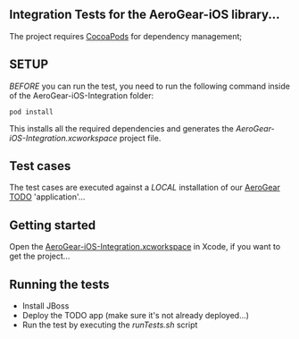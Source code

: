 Integration Tests for the AeroGear-iOS library...
-------------------------------------------------

The project requires [CocoaPods](http://cocoapods.org/) for dependency management;

## SETUP

_BEFORE_ you can run the test, you need to run the following command inside of the AeroGear-iOS-Integration folder:

    pod install

This installs all the required dependencies and generates the _AeroGear-iOS-Integration.xcworkspace_ project file.

## Test cases

The test cases are executed against a _LOCAL_ installation of our [AeroGear TODO](https://github.com/aerogear/TODO) 'application'...

## Getting started

Open the [AeroGear-iOS-Integration.xcworkspace](aerogear-ios-integration/tree/master/AeroGear-iOS-Integration/AeroGear-iOS-Integration.xcworkspace) in Xcode, if you want to get the project...

## Running the tests

* Install JBoss
* Deploy the TODO app (make sure it's not already deployed...)
* Run the test by executing the _runTests.sh_ script

